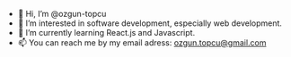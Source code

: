 - 👋 Hi, I’m @ozgun-topcu 
- 👀 I’m interested in software development, especially web development.
- 🌱 I’m currently learning React.js and Javascript.
- 📫 You can reach me by my email adress: ozgun.topcu@gmail.com 

<!---
ozgun-topcu/ozgun-topcu is a ✨ special ✨ repository because its `README.md` (this file) appears on your GitHub profile.
You can click the Preview link to take a look at your changes.
--->
